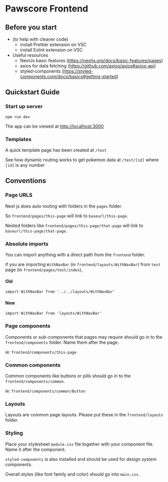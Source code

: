 # Pawscore Frontend

## Before you start

-   (to help with cleaner code)
    -   install Prettier extension on VSC
    -   install Eslint extension on VSC
-   Useful resources
    -   NextJs basic features (<https://nextjs.org/docs/basic-features/pages>)
    -   axios for data fetching (<https://github.com/axios/axios#axios-api>)
    -   styled-components (<https://styled-components.com/docs/basics#getting-started>)

## Quickstart Guide

### Start up server

    npm run dev

The app can be viewed at <http://localhost:3000>

### Templates

A quick template page has been created at `/test`

See how dynamic routing works to get pokemon data at `/test/[id]` where `[id]` is any number

## Conventions

### **Page URLS**

Next js does auto routing with folders in the `pages` folder.

So `frontend/pages/this-page` will link to `baseurl/this-page`.

Nested folders like `frontend/pages/this-page/that-page` will link to `baseurl/this-page/that-page`.

### **Absolute imports**

You can import anything with a direct path from the `frontend` folder.

if you are importing `WithNavBar` (in `frontend/layouts/WithNavBar`) from `test` page (in `frontend/pages/test/index`),

#### Old

    import WithNavBar from '../../layouts/WithNavBar'

#### New

    import WithNavBar from 'layouts/WithNavBar'

### **Page components**

Components or sub-components that pages may require should go in to the `frontend/components` folder. Name them after the page.

ie: `frontend/components/this-page`

### **Common components**

Common components like buttons or pills should go in to the `frontend/components/common`.

ie: `frontend/components/common/Button`

### **Layouts**

Layouts are common page layouts. Please put these in the `frontend/layouts` folder.

### **Styling**

Place your stylesheet `module.css` file together with your component file. Name it after the component.

`styled-components` is also installed and should be used for design system components.

Overall styles (like font family and color) should go into `main.css`.
